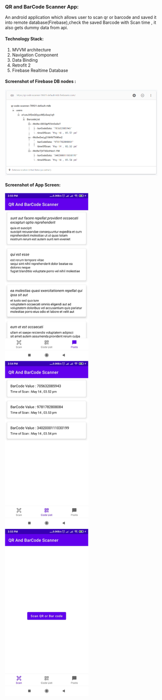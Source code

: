 ### QR and BarCode Scanner App: 

An android application which allows user to scan qr or barcode and saved it into remote database(Firebase),check the saved Barcode with Scan time , it also gets dummy data from api.

#### Technology Stack:

1. MVVM architecture
2. Navigation Component
3. Data Binding
4. Retrofit 2
5. Firebase Realtime Database


#### Screenshot of Firebase DB nodes :

<img src="images/db.PNG">

#### Screenshot of App Screen: 

<img src="images/1.jpg" height="550">
<img src="images/2.jpg" height="550">
<img src="images/3.jpg" height="550">

